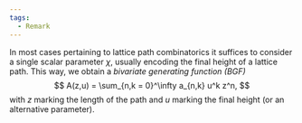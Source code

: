 ```yaml
---
tags:
  - Remark
---
```

In most cases pertaining to lattice path combinatorics it suffices to consider a single scalar parameter $\chi$, usually encoding the final height of a lattice path. This way, we obtain a *bivariate generating function (BGF)*
$$
A(z,u) = \sum_{n,k = 0}^\infty a_{n,k} u^k z^n,
$$
with $z$ marking the length of the path and $u$ marking the final height (or an alternative parameter).
